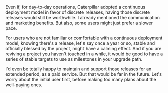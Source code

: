 Even if, for day-to-day operations, Caterpillar adopted a continuous deployment
model in favor of discrete releases, having those discrete releases would still
be worthwhile. I already mentioned the communication and marketing benefits. But
also, some users might just prefer a slower pace.

For users who are not familiar or comfortable with a continuous deployment
model, knowing there's a release, let's say once a year or so, stable and
officially blessed by the project, might have a calming effect. And if you are
reviving a project you haven't touched in a while, it would be good to have a
series of stable targets to use as milestones in your upgrade path.

I'd even be totally happy to maintain and support those releases for an extended
period, as a paid service. But that would be far in the future. Let's worry
about the initial user first, before making too many plans about the well-paying
ones.
